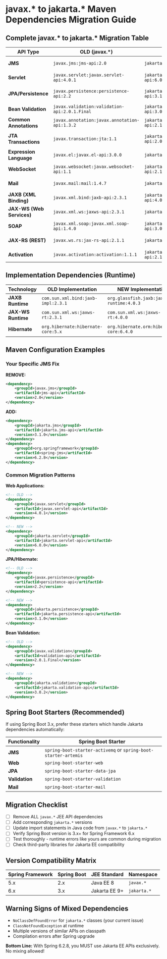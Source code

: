 # javax.* to jakarta.* Maven Dependencies Migration Guide

## Complete javax.* to jakarta.* Migration Table

| **API Type** | **OLD (javax.*)** | **NEW (jakarta.*)** | **Import Changes** | **Notes** |
|--------------|-------------------|---------------------|-------------------|-----------|
| **JMS** | `javax.jms:jms-api:2.0` | `jakarta.jms:jakarta.jms-api:3.1.0` | `javax.jms.*` → `jakarta.jms.*` | Your current issue |
| **Servlet** | `javax.servlet:javax.servlet-api:4.0.1` | `jakarta.servlet:jakarta.servlet-api:6.0.0` | `javax.servlet.*` → `jakarta.servlet.*` | Web applications |
| **JPA/Persistence** | `javax.persistence:persistence-api:2.2` | `jakarta.persistence:jakarta.persistence-api:3.1.0` | `javax.persistence.*` → `jakarta.persistence.*` | Database ORM |
| **Bean Validation** | `javax.validation:validation-api:2.0.1.Final` | `jakarta.validation:jakarta.validation-api:3.0.2` | `javax.validation.*` → `jakarta.validation.*` | Bean validation |
| **Common Annotations** | `javax.annotation:javax.annotation-api:1.3.2` | `jakarta.annotation:jakarta.annotation-api:2.1.1` | `javax.annotation.*` → `jakarta.annotation.*` | @PostConstruct, etc. |
| **JTA Transactions** | `javax.transaction:jta:1.1` | `jakarta.transaction:jakarta.transaction-api:2.0.1` | `javax.transaction.*` → `jakarta.transaction.*` | JTA transactions |
| **Expression Language** | `javax.el:javax.el-api:3.0.0` | `jakarta.el:jakarta.el-api:5.0.0` | `javax.el.*` → `jakarta.el.*` | JSP/JSF expressions |
| **WebSocket** | `javax.websocket:javax.websocket-api:1.1` | `jakarta.websocket:jakarta.websocket-api:2.1.0` | `javax.websocket.*` → `jakarta.websocket.*` | WebSocket support |
| **Mail** | `javax.mail:mail:1.4.7` | `jakarta.mail:jakarta.mail-api:2.1.0` | `javax.mail.*` → `jakarta.mail.*` | Email functionality |
| **JAXB (XML Binding)** | `javax.xml.bind:jaxb-api:2.3.1` | `jakarta.xml.bind:jakarta.xml.bind-api:4.0.0` | `javax.xml.bind.*` → `jakarta.xml.bind.*` | XML binding |
| **JAX-WS (Web Services)** | `javax.xml.ws:jaxws-api:2.3.1` | `jakarta.xml.ws:jakarta.xml.ws-api:4.0.0` | `javax.xml.ws.*` → `jakarta.xml.ws.*` | SOAP web services |
| **SOAP** | `javax.xml.soap:javax.xml.soap-api:1.4.0` | `jakarta.xml.soap:jakarta.xml.soap-api:3.0.0` | `javax.xml.soap.*` → `jakarta.xml.soap.*` | SOAP messaging |
| **JAX-RS (REST)** | `javax.ws.rs:jax-rs-api:2.1.1` | `jakarta.ws.rs:jakarta.ws.rs-api:3.1.0` | `javax.ws.rs.*` → `jakarta.ws.rs.*` | RESTful web services |
| **Activation** | `javax.activation:activation:1.1.1` | `jakarta.activation:jakarta.activation-api:2.1.0` | `javax.activation.*` → `jakarta.activation.*` | Required by JAX-WS |

## Implementation Dependencies (Runtime)

| **Technology** | **OLD Implementation** | **NEW Implementation** | **Notes** |
|----------------|------------------------|------------------------|-----------|
| **JAXB Runtime** | `com.sun.xml.bind:jaxb-impl:2.3.1` | `org.glassfish.jaxb:jaxb-runtime:4.0.3` | Implementation changed |
| **JAX-WS Runtime** | `com.sun.xml.ws:jaxws-rt:2.3.1` | `com.sun.xml.ws:jaxws-rt:4.0.0` | Same groupId, new version |
| **Hibernate** | `org.hibernate:hibernate-core:5.x` | `org.hibernate.orm:hibernate-core:6.4.0` | New groupId for v6+ |

## Maven Configuration Examples

### Your Specific JMS Fix

**REMOVE:**
```xml
<dependency>
    <groupId>javax.jms</groupId>
    <artifactId>jms-api</artifactId>
    <version>2.0</version>
</dependency>
```

**ADD:**
```xml
<dependency>
    <groupId>jakarta.jms</groupId>
    <artifactId>jakarta.jms-api</artifactId>
    <version>3.1.0</version>
</dependency>
<dependency>
    <groupId>org.springframework</groupId>
    <artifactId>spring-jms</artifactId>
    <version>6.2.8</version>
</dependency>
```

### Common Migration Patterns

**Web Applications:**
```xml
<!-- OLD -->
<dependency>
    <groupId>javax.servlet</groupId>
    <artifactId>javax.servlet-api</artifactId>
    <version>4.0.1</version>
</dependency>

<!-- NEW -->
<dependency>
    <groupId>jakarta.servlet</groupId>
    <artifactId>jakarta.servlet-api</artifactId>
    <version>6.0.0</version>
</dependency>
```

**JPA/Hibernate:**
```xml
<!-- OLD -->
<dependency>
    <groupId>javax.persistence</groupId>
    <artifactId>persistence-api</artifactId>
    <version>2.2</version>
</dependency>

<!-- NEW -->
<dependency>
    <groupId>jakarta.persistence</groupId>
    <artifactId>jakarta.persistence-api</artifactId>
    <version>3.1.0</version>
</dependency>
```

**Bean Validation:**
```xml
<!-- OLD -->
<dependency>
    <groupId>javax.validation</groupId>
    <artifactId>validation-api</artifactId>
    <version>2.0.1.Final</version>
</dependency>

<!-- NEW -->
<dependency>
    <groupId>jakarta.validation</groupId>
    <artifactId>jakarta.validation-api</artifactId>
    <version>3.0.2</version>
</dependency>
```

## Spring Boot Starters (Recommended)

If using Spring Boot 3.x, prefer these starters which handle Jakarta dependencies automatically:

| **Functionality** | **Spring Boot Starter** |
|-------------------|-------------------------|
| **JMS** | `spring-boot-starter-activemq` or `spring-boot-starter-artemis` |
| **Web** | `spring-boot-starter-web` |
| **JPA** | `spring-boot-starter-data-jpa` |
| **Validation** | `spring-boot-starter-validation` |
| **Mail** | `spring-boot-starter-mail` |

## Migration Checklist

- [ ] Remove ALL `javax.*` JEE API dependencies
- [ ] Add corresponding `jakarta.*` versions
- [ ] Update import statements in Java code from `javax.*` to `jakarta.*`
- [ ] Verify Spring Boot version is 3.x+ for Spring Framework 6.x
- [ ] Test thoroughly - runtime errors like yours are common during migration
- [ ] Check third-party libraries for Jakarta EE compatibility

## Version Compatibility Matrix

| **Spring Framework** | **Spring Boot** | **JEE Standard** | **Namespace** |
|---------------------|-----------------|------------------|---------------|
| 5.x | 2.x | Java EE 8 | `javax.*` |
| 6.x | 3.x | Jakarta EE 9+ | `jakarta.*` |

## Warning Signs of Mixed Dependencies

- `NoClassDefFoundError` for `jakarta.*` classes (your current issue)
- `ClassNotFoundException` at runtime
- Multiple versions of similar APIs on classpath
- Compilation errors after Spring upgrade

**Bottom Line:** With Spring 6.2.8, you MUST use Jakarta EE APIs exclusively. No mixing allowed!